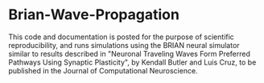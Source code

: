 # Brian-Wave-Propagation
This code and documentation is posted for the purpose of scientific reproducibility, and runs simulations using the BRIAN neural simulator similar to results described in "Neuronal Traveling Waves Form Preferred Pathways Using Synaptic Plasticity", by Kendall Butler and Luis Cruz, to be published in the Journal of Computational Neuroscience.
